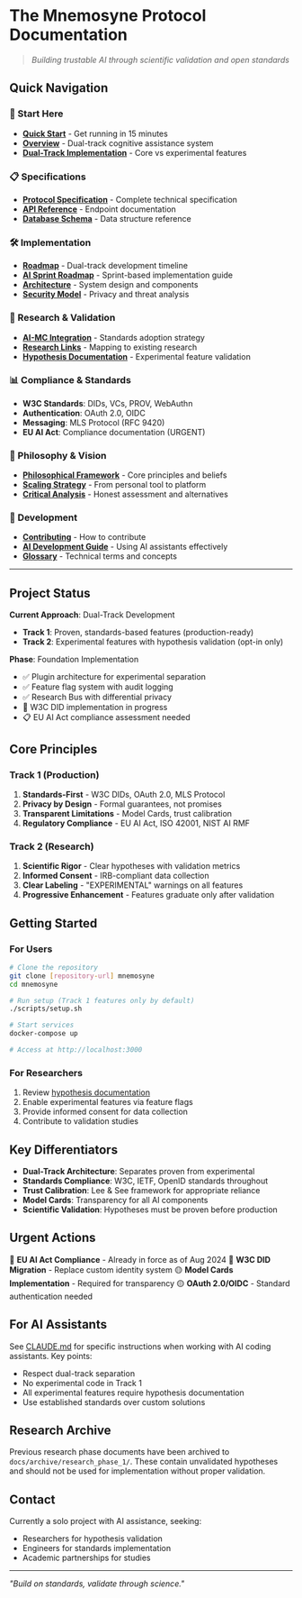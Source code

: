 # The Mnemosyne Protocol Documentation

> *Building trustable AI through scientific validation and open standards*

## Quick Navigation

### 🎯 Start Here
- [**Quick Start**](guides/QUICK_START.md) - Get running in 15 minutes
- [**Overview**](spec/OVERVIEW.md) - Dual-track cognitive assistance system
- [**Dual-Track Implementation**](DUAL_TRACK_IMPLEMENTATION.md) - Core vs experimental features

### 📋 Specifications
- [**Protocol Specification**](spec/PROTOCOL.md) - Complete technical specification
- [**API Reference**](reference/API.md) - Endpoint documentation
- [**Database Schema**](reference/DATABASE.md) - Data structure reference

### 🛠 Implementation
- [**Roadmap**](ROADMAP.md) - Dual-track development timeline
- [**AI Sprint Roadmap**](AI_SPRINT_ROADMAP.md) - Sprint-based implementation guide
- [**Architecture**](technical/ARCHITECTURE.md) - System design and components
- [**Security Model**](technical/SECURITY.md) - Privacy and threat analysis

### 🔬 Research & Validation
- [**AI-MC Integration**](research/AI_MC_INTEGRATION_ANALYSIS.md) - Standards adoption strategy
- [**Research Links**](research/AI_MC_RESEARCH_LINKS.md) - Mapping to existing research
- [**Hypothesis Documentation**](hypotheses/) - Experimental feature validation

### 📊 Compliance & Standards
- **W3C Standards**: DIDs, VCs, PROV, WebAuthn
- **Authentication**: OAuth 2.0, OIDC
- **Messaging**: MLS Protocol (RFC 9420)
- **EU AI Act**: Compliance documentation (URGENT)

### 🔮 Philosophy & Vision
- [**Philosophical Framework**](philosophy/FRAMEWORK.md) - Core principles and beliefs
- [**Scaling Strategy**](philosophy/SCALING.md) - From personal tool to platform
- [**Critical Analysis**](philosophy/ANALYSIS.md) - Honest assessment and alternatives

### 👥 Development
- [**Contributing**](guides/CONTRIBUTING.md) - How to contribute
- [**AI Development Guide**](guides/AI_DEVELOPMENT.md) - Using AI assistants effectively
- [**Glossary**](GLOSSARY.md) - Technical terms and concepts

---

## Project Status

**Current Approach**: Dual-Track Development
- **Track 1**: Proven, standards-based features (production-ready)
- **Track 2**: Experimental features with hypothesis validation (opt-in only)

**Phase**: Foundation Implementation
- ✅ Plugin architecture for experimental separation
- ✅ Feature flag system with audit logging
- ✅ Research Bus with differential privacy
- 🔄 W3C DID implementation in progress
- 📋 EU AI Act compliance assessment needed

## Core Principles

### Track 1 (Production)
1. **Standards-First** - W3C DIDs, OAuth 2.0, MLS Protocol
2. **Privacy by Design** - Formal guarantees, not promises
3. **Transparent Limitations** - Model Cards, trust calibration
4. **Regulatory Compliance** - EU AI Act, ISO 42001, NIST AI RMF

### Track 2 (Research)
1. **Scientific Rigor** - Clear hypotheses with validation metrics
2. **Informed Consent** - IRB-compliant data collection
3. **Clear Labeling** - "EXPERIMENTAL" warnings on all features
4. **Progressive Enhancement** - Features graduate only after validation

## Getting Started

### For Users
```bash
# Clone the repository
git clone [repository-url] mnemosyne
cd mnemosyne

# Run setup (Track 1 features only by default)
./scripts/setup.sh

# Start services
docker-compose up

# Access at http://localhost:3000
```

### For Researchers
1. Review [hypothesis documentation](hypotheses/)
2. Enable experimental features via feature flags
3. Provide informed consent for data collection
4. Contribute to validation studies

## Key Differentiators

- **Dual-Track Architecture**: Separates proven from experimental
- **Standards Compliance**: W3C, IETF, OpenID standards throughout
- **Trust Calibration**: Lee & See framework for appropriate reliance
- **Model Cards**: Transparency for all AI components
- **Scientific Validation**: Hypotheses must be proven before production

## Urgent Actions

🔴 **EU AI Act Compliance** - Already in force as of Aug 2024
🔴 **W3C DID Migration** - Replace custom identity system
🟡 **Model Cards Implementation** - Required for transparency
🟡 **OAuth 2.0/OIDC** - Standard authentication needed

## For AI Assistants

See [CLAUDE.md](../CLAUDE.md) for specific instructions when working with AI coding assistants. Key points:
- Respect dual-track separation
- No experimental code in Track 1
- All experimental features require hypothesis documentation
- Use established standards over custom solutions

## Research Archive

Previous research phase documents have been archived to `docs/archive/research_phase_1/`. These contain unvalidated hypotheses and should not be used for implementation without proper validation.

## Contact

Currently a solo project with AI assistance, seeking:
- Researchers for hypothesis validation
- Engineers for standards implementation
- Academic partnerships for studies

---

*"Build on standards, validate through science."*